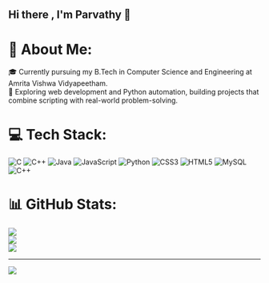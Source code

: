 ## Hi there , I'm Parvathy 👋

# 💫 About Me:
🎓 Currently pursuing my B.Tech in Computer Science and Engineering at Amrita Vishwa Vidyapeetham.<br>🚀 Exploring web development and Python automation, building projects that combine scripting with real-world problem-solving.


# 💻 Tech Stack:
![C](https://img.shields.io/badge/c-%2300599C.svg?style=for-the-badge&logo=c&logoColor=white) ![C++](https://img.shields.io/badge/c++-%2300599C.svg?style=for-the-badge&logo=c%2B%2B&logoColor=white) ![Java](https://img.shields.io/badge/java-%23ED8B00.svg?style=for-the-badge&logo=openjdk&logoColor=white) ![JavaScript](https://img.shields.io/badge/javascript-%23323330.svg?style=for-the-badge&logo=javascript&logoColor=%23F7DF1E) ![Python](https://img.shields.io/badge/python-3670A0?style=for-the-badge&logo=python&logoColor=ffdd54) ![CSS3](https://img.shields.io/badge/css3-%231572B6.svg?style=for-the-badge&logo=css3&logoColor=white) ![HTML5](https://img.shields.io/badge/html5-%23E34F26.svg?style=for-the-badge&logo=html5&logoColor=white) ![MySQL](https://img.shields.io/badge/mysql-4479A1.svg?style=for-the-badge&logo=mysql&logoColor=white) ![C++](https://img.shields.io/badge/c++-%2300599C.svg?style=for-the-badge&logo=c%2B%2B&logoColor=white)
# 📊 GitHub Stats:
![](https://github-readme-stats.vercel.app/api?username=parvathy2907&theme=dark&hide_border=false&include_all_commits=false&count_private=false)<br/>
![](https://nirzak-streak-stats.vercel.app/?user=parvathy2907&theme=dark&hide_border=false)<br/>
![](https://github-readme-stats.vercel.app/api/top-langs/?username=parvathy2907&theme=dark&hide_border=false&include_all_commits=false&count_private=false&layout=compact)

---
[![](https://visitcount.itsvg.in/api?id=parvathy2907&icon=0&color=0)](https://visitcount.itsvg.in)

<!-- Proudly created with GPRM ( https://gprm.itsvg.in ) -->
